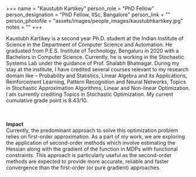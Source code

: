+++
name = "Kaustubh Kartikey"
person_role = "PhD Fellow"
person_designation = "PhD Fellow, IISc, Bangalore"
person_link = ""
person_photofile = "assets/images/people_images/kaustubhkartikey.jpg"
notes = ""
+++

Kaustubh Kartikey is a second year Ph.D. student at the Indian Institute of Science in the Department of Computer Science and Automation. He graduated from P.E.S. Institute of Technology, Bengaluru in 2020 with a Bachelors in Computer Science. Currently, he is working in the Stochastic Systems Lab under the guidance of Prof. Shalabh Bhatnagar. During my stay at the institute, I have credited several courses relevant to my research domain like – Probability and Statistics, Linear Algebra and its Applications, Reinforcement Learning, Pattern Recognition and Neural Networks, Topics in Stochastic Approximation Algorithms, Linear and Non-linear Optimization. I am currently crediting Topics in Stochastic Optimization. My current cumulative grade point is 8.43/10.


<br><br><b>Impact</b><br> Currently, the predominant approach to solve this optimization problem relies on first-order approximation. As a part of my work, we are exploring the application of second-order methods which involve estimating the Hessian along with the gradient of the function in MDPs with functional constraints. This approach is particularly useful as the second-order methods are expected to provide more accurate, reliable and faster convergence than the first-order (or pure gradient) approaches.

